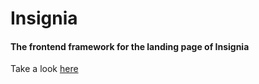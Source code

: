 # Insignia

 <p>
  <h4>The frontend framework for the landing page of Insignia</h4>
 </p>
 Take a look <a href="https://bhavneet1492.github.io/insignia/">here</a>
